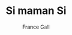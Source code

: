 ---
layout: post
title: Si maman Si
author: France Gall
language: "Français"
image:
  artist: france-gall.png
---